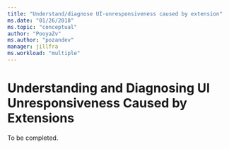 ```yaml
---
title: "Understand/diagnose UI-unresponsiveness caused by extension"
ms.date: "01/26/2018"
ms.topic: "conceptual"
author: "PooyaZv"
ms.author: "pozandev"
manager: jillfra
ms.workload: "multiple"
---
```

# Understanding and Diagnosing UI Unresponsiveness Caused by Extensions

To be completed.
